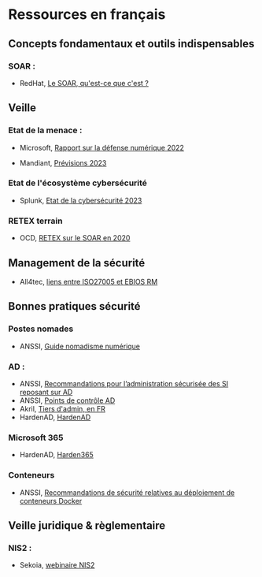 # Ressources en français

## Concepts fondamentaux et outils indispensables

### SOAR :

* RedHat, [Le SOAR, qu'est-ce que c'est ?](https://www.redhat.com/fr/topics/security/what-is-soar)

## Veille

### Etat de la menace :

* Microsoft, [Rapport sur la défense numérique 2022](https://query.prod.cms.rt.microsoft.com/cms/api/am/binary/RWZdIk?culture=fr-fr&country=fr)

* Mandiant, [Prévisions 2023](https://www.mandiant.com/media/18961)

### Etat de l'écosystème cybersécurité

* Splunk, [Etat de la cybersécurité 2023](https://www.splunk.com/fr_fr/pdfs/gated/ebooks/state-of-security-2023.pdf)

### RETEX terrain

* OCD, [RETEX sur le SOAR en 2020](https://www.orangecyberdefense.com/fr/insights/blog/threat-management/soar-quelles-conclusions-en-2020)

## Management de la sécurité

* All4tec, [liens entre ISO27005 et EBIOS RM](https://www.all4tec.com/blog/guides/quels-sont-les-liens-entre-la-norme-iso-27005-2022-et-ebios-risk-manager/)


## Bonnes pratiques sécurité

### Postes nomades

* ANSSI, [Guide nomadisme numérique](https://cyber.gouv.fr/publications/recommandations-sur-le-nomadisme-numerique)

### AD :

* ANSSI, [Recommandations pour l’administration sécurisée des SI reposant sur AD](https://cyber.gouv.fr/publications/recommandations-pour-ladministration-securisee-des-si-reposant-sur-ad)
* ANSSI, [Points de contrôle AD](https://www.cert.ssi.gouv.fr/dur/CERTFR-2020-DUR-001/)
* Akril, [Tiers d'admin, en FR](https://akril.net/comprendre-le-tiering-model-de-microsoft-en-francais/)
* HardenAD, [HardenAD](https://hardenad.net/)

### Microsoft 365

* HardenAD, [Harden365](https://hardenad.net/)

### Conteneurs

* ANSSI, [Recommandations de sécurité relatives au déploiement de conteneurs Docker](https://cyber.gouv.fr/publications/recommandations-de-securite-relatives-au-deploiement-de-conteneurs-docker)

## Veille juridique & règlementaire

### NIS2 :

* Sekoia, [webinaire NIS2](https://www.youtube.com/watch?v=78KIo3iXjow)

